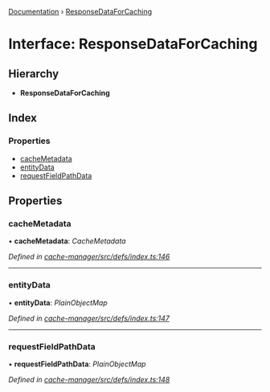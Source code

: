 [Documentation](../README.md) › [ResponseDataForCaching](responsedataforcaching.md)

# Interface: ResponseDataForCaching

## Hierarchy

* **ResponseDataForCaching**

## Index

### Properties

* [cacheMetadata](responsedataforcaching.md#cachemetadata)
* [entityData](responsedataforcaching.md#entitydata)
* [requestFieldPathData](responsedataforcaching.md#requestfieldpathdata)

## Properties

###  cacheMetadata

• **cacheMetadata**: *CacheMetadata*

*Defined in [cache-manager/src/defs/index.ts:146](https://github.com/badbatch/graphql-box/blob/cd7213d/packages/cache-manager/src/defs/index.ts#L146)*

___

###  entityData

• **entityData**: *PlainObjectMap*

*Defined in [cache-manager/src/defs/index.ts:147](https://github.com/badbatch/graphql-box/blob/cd7213d/packages/cache-manager/src/defs/index.ts#L147)*

___

###  requestFieldPathData

• **requestFieldPathData**: *PlainObjectMap*

*Defined in [cache-manager/src/defs/index.ts:148](https://github.com/badbatch/graphql-box/blob/cd7213d/packages/cache-manager/src/defs/index.ts#L148)*
